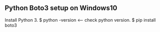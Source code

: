 ## Python Boto3 setup on Windows10
Install Python 3. 
$ python -version   <-- check python version. 
$ pip install boto3

